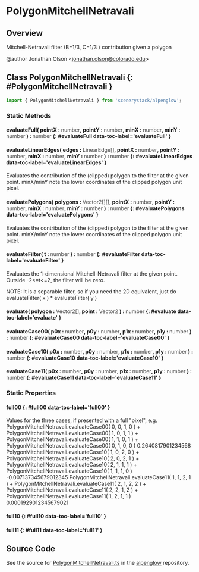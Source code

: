 # PolygonMitchellNetravali

## Overview

Mitchell-Netravali filter (B=1/3, C=1/3 ) contribution given a polygon

@author Jonathan Olson &lt;jonathan.olson@colorado.edu&gt;

## Class PolygonMitchellNetravali {: #PolygonMitchellNetravali }


```js
import { PolygonMitchellNetravali } from 'scenerystack/alpenglow';
```
### Static Methods

#### evaluateFull( pointX : <span style="font-weight: 400; opacity: 80%;">number</span>, pointY : <span style="font-weight: 400; opacity: 80%;">number</span>, minX : <span style="font-weight: 400; opacity: 80%;">number</span>, minY : <span style="font-weight: 400; opacity: 80%;">number</span> ) : <span style="font-weight: 400; opacity: 80%;">number</span> {: #evaluateFull data-toc-label='evaluateFull' }

#### evaluateLinearEdges( edges : <span style="font-weight: 400; opacity: 80%;">LinearEdge[]</span>, pointX : <span style="font-weight: 400; opacity: 80%;">number</span>, pointY : <span style="font-weight: 400; opacity: 80%;">number</span>, minX : <span style="font-weight: 400; opacity: 80%;">number</span>, minY : <span style="font-weight: 400; opacity: 80%;">number</span> ) : <span style="font-weight: 400; opacity: 80%;">number</span> {: #evaluateLinearEdges data-toc-label='evaluateLinearEdges' }

Evaluates the contribution of the (clipped) polygon to the filter at the given point. minX/minY note the lower
coordinates of the clipped polygon unit pixel.

#### evaluatePolygons( polygons : <span style="font-weight: 400; opacity: 80%;">Vector2[][]</span>, pointX : <span style="font-weight: 400; opacity: 80%;">number</span>, pointY : <span style="font-weight: 400; opacity: 80%;">number</span>, minX : <span style="font-weight: 400; opacity: 80%;">number</span>, minY : <span style="font-weight: 400; opacity: 80%;">number</span> ) : <span style="font-weight: 400; opacity: 80%;">number</span> {: #evaluatePolygons data-toc-label='evaluatePolygons' }

Evaluates the contribution of the (clipped) polygon to the filter at the given point. minX/minY note the lower
coordinates of the clipped polygon unit pixel.

#### evaluateFilter( t : <span style="font-weight: 400; opacity: 80%;">number</span> ) : <span style="font-weight: 400; opacity: 80%;">number</span> {: #evaluateFilter data-toc-label='evaluateFilter' }

Evaluates the 1-dimensional Mitchell-Netravali filter at the given point. Outside -2&lt;=t&lt;=2, the filter will be
zero.

NOTE: It is a separable filter, so if you need the 2D equivalent, just do
evaluateFilter( x ) * evaluateFilter( y )

#### evaluate( polygon : <span style="font-weight: 400; opacity: 80%;">Vector2[]</span>, point : <span style="font-weight: 400; opacity: 80%;">Vector2</span> ) : <span style="font-weight: 400; opacity: 80%;">number</span> {: #evaluate data-toc-label='evaluate' }

#### evaluateCase00( p0x : <span style="font-weight: 400; opacity: 80%;">number</span>, p0y : <span style="font-weight: 400; opacity: 80%;">number</span>, p1x : <span style="font-weight: 400; opacity: 80%;">number</span>, p1y : <span style="font-weight: 400; opacity: 80%;">number</span> ) : <span style="font-weight: 400; opacity: 80%;">number</span> {: #evaluateCase00 data-toc-label='evaluateCase00' }

#### evaluateCase10( p0x : <span style="font-weight: 400; opacity: 80%;">number</span>, p0y : <span style="font-weight: 400; opacity: 80%;">number</span>, p1x : <span style="font-weight: 400; opacity: 80%;">number</span>, p1y : <span style="font-weight: 400; opacity: 80%;">number</span> ) : <span style="font-weight: 400; opacity: 80%;">number</span> {: #evaluateCase10 data-toc-label='evaluateCase10' }

#### evaluateCase11( p0x : <span style="font-weight: 400; opacity: 80%;">number</span>, p0y : <span style="font-weight: 400; opacity: 80%;">number</span>, p1x : <span style="font-weight: 400; opacity: 80%;">number</span>, p1y : <span style="font-weight: 400; opacity: 80%;">number</span> ) : <span style="font-weight: 400; opacity: 80%;">number</span> {: #evaluateCase11 data-toc-label='evaluateCase11' }

### Static Properties

#### full00 {: #full00 data-toc-label='full00' }

Values for the three cases, if presented with a full "pixel", e.g.
PolygonMitchellNetravali.evaluateCase00( 0, 0, 1, 0 ) +
PolygonMitchellNetravali.evaluateCase00( 1, 0, 1, 1 ) +
PolygonMitchellNetravali.evaluateCase00( 1, 1, 0, 1 ) +
PolygonMitchellNetravali.evaluateCase00( 0, 1, 0, 0 )
0.2640817901234568
PolygonMitchellNetravali.evaluateCase10( 1, 0, 2, 0 ) +
PolygonMitchellNetravali.evaluateCase10( 2, 0, 2, 1 ) +
PolygonMitchellNetravali.evaluateCase10( 2, 1, 1, 1 ) +
PolygonMitchellNetravali.evaluateCase10( 1, 1, 1, 0 )
-0.007137345679012345
PolygonMitchellNetravali.evaluateCase11( 1, 1, 2, 1 ) +
PolygonMitchellNetravali.evaluateCase11( 2, 1, 2, 2 ) +
PolygonMitchellNetravali.evaluateCase11( 2, 2, 1, 2 ) +
PolygonMitchellNetravali.evaluateCase11( 1, 2, 1, 1 )
0.0001929012345679021

#### full10 {: #full10 data-toc-label='full10' }

#### full11 {: #full11 data-toc-label='full11' }



## Source Code

See the source for [PolygonMitchellNetravali.ts](https://github.com/phetsims/alpenglow/blob/main/js/raster/PolygonMitchellNetravali.ts) in the [alpenglow](https://github.com/phetsims/alpenglow) repository.

